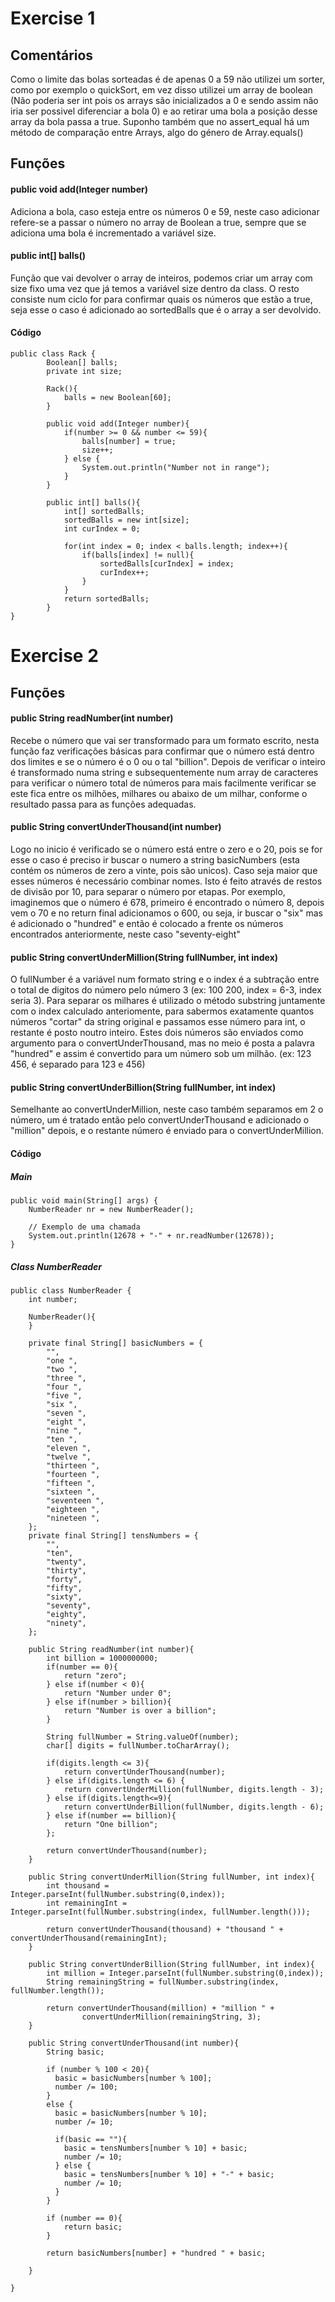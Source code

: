 # Exercise 1

## Comentários 
Como o limite das bolas sorteadas é de apenas 0 a 59 não utilizei um sorter, como por exemplo o quickSort, em vez disso utilizei um array de boolean (Não poderia ser int pois os arrays são inicializados a 0 e sendo assim não iria ser possivel diferenciar a bola 0) e ao retirar uma bola a posição desse array da bola passa a true.
Suponho também que no assert_equal há um método de comparação entre Arrays, algo do género de Array.equals()


## Funções
#### public void add(Integer number)
Adiciona a bola, caso esteja entre os números 0 e 59, neste caso adicionar refere-se a passar o número no  array de Boolean a true, sempre que se adiciona uma bola é incrementado a variável size.

#### public int[] balls()
Função que vai devolver o array de inteiros, podemos criar um array com size fixo uma vez que já temos a variável size dentro da class. 
O resto consiste num ciclo for para confirmar quais os números que estão a true, seja esse o caso é adicionado ao sortedBalls que é o array a ser devolvido.

#### Código

```
public class Rack {
        Boolean[] balls;
        private int size;
        
        Rack(){
            balls = new Boolean[60];
        }
        
        public void add(Integer number){
            if(number >= 0 && number <= 59){
                balls[number] = true;
                size++;
            } else {
                System.out.println("Number not in range");
            }
        }
        
        public int[] balls(){
            int[] sortedBalls;
            sortedBalls = new int[size];
            int curIndex = 0;
            
            for(int index = 0; index < balls.length; index++){
                if(balls[index] != null){
                    sortedBalls[curIndex] = index;
                    curIndex++;
                }
            }
            return sortedBalls;
        }
}
```

# Exercise 2


## Funções
#### public String readNumber(int number)
Recebe o número que vai ser transformado para um formato escrito, nesta função faz verificações básicas para confirmar que o número está dentro dos limites e se o número é o 0 ou o tal "billion".
Depois de verificar o inteiro é transformado numa string e subsequentemente num array de caracteres para verificar o número total de números para mais facilmente verificar se este fica entre os milhões, milhares ou abaixo de um milhar, conforme o resultado passa para as funções adequadas.

#### public String convertUnderThousand(int number)
Logo no inicio é verificado se o número está entre o zero e o 20, pois se for esse o caso é preciso ir buscar o numero a string basicNumbers (esta contém os números de zero a vinte, pois são unicos).
Caso seja maior que esses números é necessário combinar nomes. Isto é feito através de restos de divisão por 10, para separar o número por etapas. Por exemplo, imaginemos que o número é 678, primeiro é encontrado o número 8, depois vem o 70 e no return final adicionamos o 600, ou seja, ir buscar o "six" mas é adicionado o "hundred" e então é colocado a frente os números encontrados anteriormente, neste caso "seventy-eight"

#### public String convertUnderMillion(String fullNumber, int index)
O fullNumber é a variável num formato string e o index é a subtração entre o total de digitos do número pelo número 3 (ex: 100 200, index = 6-3, index seria 3).
Para separar os milhares é utilizado o método substring juntamente com o index calculado anteriomente, para sabermos exatamente quantos números "cortar" da string original e passamos esse número para int, o restante é posto noutro inteiro. Estes dois números são enviados como argumento para o convertUnderThousand, mas no meio é posta a palavra "hundred" e assim é convertido para um número sob um milhão.
(ex: 123 456, é separado para 123 e 456)

#### public String convertUnderBillion(String fullNumber, int index)
Semelhante ao convertUnderMillion, neste caso também separamos em 2 o número, um é tratado então pelo convertUnderThousand e adicionado o "million" depois, e o restante número é enviado para o convertUnderMillion.


#### Código

##### Main
```
public void main(String[] args) {
    NumberReader nr = new NumberReader();

    // Exemplo de uma chamada
    System.out.println(12678 + "-" + nr.readNumber(12678));
}
```

##### Class NumberReader

```
public class NumberReader {
    int number;
    
    NumberReader(){
    }
    
    private final String[] basicNumbers = {
        "",
        "one ", 
        "two ",
        "three ",
        "four ",
        "five ",
        "six ",
        "seven ",
        "eight ",
        "nine ",
        "ten ",
        "eleven ",
        "twelve ",
        "thirteen ",
        "fourteen ",
        "fifteen ",
        "sixteen ",
        "seventeen ",
        "eighteen ",
        "nineteen ",
    };
    private final String[] tensNumbers = {
        "",
        "ten",
        "twenty",
        "thirty",
        "forty",
        "fifty",
        "sixty",
        "seventy",
        "eighty",
        "ninety",
    };
    
    public String readNumber(int number){
        int billion = 1000000000;
        if(number == 0){
            return "zero";
        } else if(number < 0){
            return "Number under 0";
        } else if(number > billion){
            return "Number is over a billion";
        }
        
        String fullNumber = String.valueOf(number);
        char[] digits = fullNumber.toCharArray();

        if(digits.length <= 3){
            return convertUnderThousand(number);
        } else if(digits.length <= 6) {
            return convertUnderMillion(fullNumber, digits.length - 3);
        } else if(digits.length<=9){
            return convertUnderBillion(fullNumber, digits.length - 6);
        } else if(number == billion){
            return "One billion";
        };
                  
        return convertUnderThousand(number);
    }

    public String convertUnderMillion(String fullNumber, int index){
        int thousand = Integer.parseInt(fullNumber.substring(0,index));
        int remainingInt = Integer.parseInt(fullNumber.substring(index, fullNumber.length()));
        
        return convertUnderThousand(thousand) + "thousand " + convertUnderThousand(remainingInt);
    }
    
    public String convertUnderBillion(String fullNumber, int index){
        int million = Integer.parseInt(fullNumber.substring(0,index));
        String remainingString = fullNumber.substring(index, fullNumber.length());
        
        return convertUnderThousand(million) + "million " + 
                convertUnderMillion(remainingString, 3);
    }
    
    public String convertUnderThousand(int number){
        String basic;

        if (number % 100 < 20){
          basic = basicNumbers[number % 100];
          number /= 100;
        }
        else {
          basic = basicNumbers[number % 10];
          number /= 10;
          
          if(basic == ""){
            basic = tensNumbers[number % 10] + basic;
            number /= 10;
          } else {
            basic = tensNumbers[number % 10] + "-" + basic;
            number /= 10;
          }
        }
        
        if (number == 0){
            return basic;
        }
        
        return basicNumbers[number] + "hundred " + basic;
        
    } 
    
}
```

